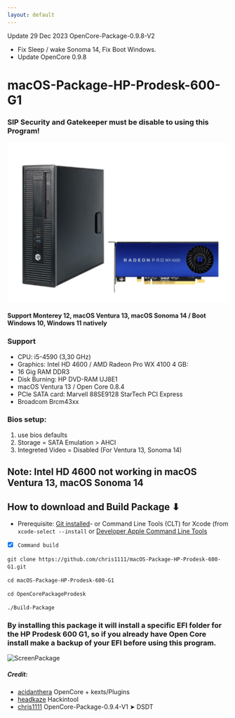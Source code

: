```yaml
---
layout: default
---
```



Update 29 Dec 2023 OpenCore-Package-0.9.8-V2
- Fix Sleep / wake Sonoma 14, Fix Boot Windows.
- Update OpenCore 0.9.8

# macOS-Package-HP-Prodesk-600-G1

### SIP Security and Gatekeeper must be disable to using this Program!


<img loading="lazy" width="550" alt="1" src="https://github.com/chris1111/macOS-Package-HP-Prodesk-600-G1/blob/main/Demo.png">

#### Support Monterey 12, macOS Ventura 13, macOS Sonoma 14 / Boot Windows 10, Windows 11 natively


### Support  
- CPU: i5-4590 (3,30 GHz)
- Graphics: Intel HD 4600 / AMD Radeon Pro WX 4100 4 GB: 
- 16 Gig RAM  DDR3
- Disk Burning: HP DVD-RAM UJ8E1
- macOS Ventura 13 / Open Core 0.8.4
- PCIe SATA card: Marvell 88SE9128 StarTech PCI Express
- Broadcom Brcm43xx

### Bios setup:
1. use bios defaults
2. Storage = SATA Emulation > AHCI
3. Integreted Video = Disabled (For Ventura 13, Sonoma 14)

## Note: Intel HD 4600 not working in macOS Ventura 13, macOS Sonoma 14

## How to download and Build Package ⬇︎

- Prerequisite: [Git installed](https://git-scm.com/book/en/v2/Getting-Started-Installing-Git)- or Command Line Tools (CLT) for Xcode (from `xcode-select --install` or [Developer Apple Command Line Tools](https://developer.apple.com/download/all/)

- [x] `Command build`


`git clone https://github.com/chris1111/macOS-Package-HP-Prodesk-600-G1.git`

`cd macOS-Package-HP-Prodesk-600-G1`

`cd OpenCorePackageProdesk`

`./Build-Package`




### By installing this package it will install a specific EFI folder for the HP Prodesk 600 G1, so if you already have Open Core install make a backup of your EFI before using this program.

![ScreenPackage](https://user-images.githubusercontent.com/6248794/136392209-5d980241-3603-420b-b60e-24f60b99e322.png)

##### Credit:
- [acidanthera](https://github.com/acidanthera) OpenCore + kexts/Plugins
- [headkaze](https://github.com/headkaze) Hackintool
- [chris1111](https://github.com/chris1111) OpenCore-Package-0.9.4-V1 ➤ DSDT

